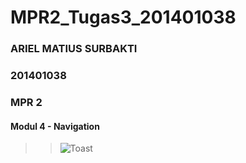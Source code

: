 # MPR2_Tugas3_201401038

### ARIEL MATIUS SURBAKTI

### 201401038

### MPR 2

#### Modul 4 - Navigation

> > ![Toast]()
